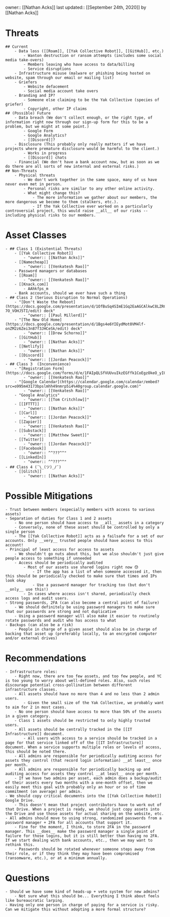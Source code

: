 owner:: [[Nathan Acks]]
last updated:: [[September 24th, 2020]] by [[Nathan Acks]]
# Threats
    ## Current
        - Data loss ([[Roam]], [[Yak Collective Robot]], [[GitHub]], etc.)
            - Wanton destruction or ransom attempts (includes some social media take-overs)
            - Members leaving who have access to data/billing
            - Service disruptions
        - Infrastructure misuse (malware or phishing being hosted on website, spam through our email or mailing list)
        - Griefers
            - Website defacement
            - Social media account take overs
        - Branding and IP?
            - Someone else claiming to be the Yak Collective (species of griefer)
            - Copyright, other IP claims
    ## (Possible) Future
        - Data breach (We don't collect enough, or the right type, of information right now through our sign-up form for this to be a problem, but we might at some point.)
            - Google Form
            - Google Analytics?
            - [[Discord]]?
        - Disclosure (This probably only really matters if we have projects where premature disclosure would be harmful to the client.)
            - Works in progress
            - [[Discord]] chats
        - Financial (We don't have a bank account now, but as soon as we do there are all sorts of new internal and external risks.)
    ## Non-Threats
        - Physical threats
            - We don't work together in the same space, many of us have never even met in person.
            - Personal risks are similar to any other online activity.
            - What might change this?
                - The more information we gather about our members, the more dangerous we become to them (stalkers, etc.).
                - If the Yak Collective ever worked on a particularly controversial project, this would raise __all__ of our risks -- including physical risks to our members.
# Asset Classes
    - ## Class 1 (Existential Threats)
        - [[Yak Collective Robot]]
            - "owner:: [[Nathan Acks]]"
        - [[Namecheap]]
            - "owner:: [[Venkatesh Rao]]"
        - Password managers or databases
        - [[Roam]]
            - "owner:: [[Venkatesh Rao]]"
        - [[Knack.com]]
            - AAhkfps_m
        - Bank accounts, should we ever have such a thing
    - ## Class 2 (Serious Disruption to Normal Operations)
        - "[Don't Waste the Reboot](https://docs.google.com/presentation/d/1OfBuSq4SImE1Gq2EaAGCAlkwC8LZRCWx-7O_VOHJ5TI/edit) deck"
            - "owner:: [[Paul Millerd]]"
        - "[The New Old Home](https://docs.google.com/presentation/d/1Bgs4e6YIEydMot0VM4lf-onZM2z6Zei3n87f3JHCeSk/edit) deck"
            - "owner:: [[Drew Schorno]]"
        - [[GitHub]]
            - "owner:: [[Nathan Acks]]"
        - [[Netlify]]
            - "owner:: [[Nathan Acks]]"
        - [[Discord]]
            - "owner:: [[Jordan Peacock]]"
    - ## Class 3  (Inconvenience)
        - "[Registration Form](https://docs.google.com/forms/d/e/1FAIpQLSfVUUvuIkzEGffk1CoEgzOkeO_yI05Nuw6zU3H1TNLmiQOf7g/viewform)"
            - "owner:: [[Venkatesh Rao]]"
        - "[Google Calendar](https://calendar.google.com/calendar/embed?src=o995m43173bpslmhh49nmrp5i4%40group.calendar.google.com)"
            - "owner:: [[Venkatesh Rao]]"
        - "Google Analytics"
            - "owner:: [[Tom Critchlow]]"
        - [[IFTTT]]
            - "owner:: [[Nathan Acks]]"
        - [[Carl]]
            - "owner:: [[Jordan Peacock]]"
        - [[Zapier]]
            - "owner:: [[Venkatesh Rao]]"
        - [[Substack]]
            - "owner:: [[Matthew Sweet]]"
        - [[Twitter]]
            - "owner:: [[Jordan Peacock]]"
        - [[Facebook]]
            - "owner:: ^^???^^"
        - [[LinkedIn]]
            - "owner:: ^^???^^"
    - ## Class 4 (¯\_(ツ)_/¯)
        - [[Glitch]]
            - "owner:: [[Nathan Acks]]"
# Possible Mitigations
    - Trust between members (especially members with access to various assets)
    - Separation of duties for Class 1 and 2 assets
        - No one person should have access to __all__ assets in a category
        - Conversely, none of these asset should be controlled by only a single person
        - The [[Yak Collective Robot]] acts as a failsafe for a set of our accounts. Only __very__ trusted people should have access to this account!
    - Principal of least access for access to assets
        - We shouldn't go nuts about this, but we also shouldn't just give people access to something if unneeded
        - Access should be periodically audited
            - Most of our assets use shared logins right now 😓
                - If the app has a list of when someone accessed it, then this should be periodically checked to make sure that times and IPs look okay
                - Use a password manager for tracking too (but don't __only__ use this!)
            - In cases where access isn't shared, periodically check access logs and audit users.
    - Strong passwords, 2FA (can also become a central point of failure)
        - We should definitely be using password managers to make sure that our passwords are strong and not duplicative
        - Using a password manager will also make it easier to routinely rotate passwords and audit who has access to what
    - Backups (can also be a risk)
        - People in charge of a given asset should also be in charge of backing that asset up (preferably locally, to an encrypted computer and/or external drives)
# Recommendations
    - Infrastructure roles:
        - Right now, there are too few assets, and too few people, and YC is too young to worry about well-defined roles. Also, such roles discourage potential cross-pollination between different infrastructure classes.
        - All assets should have no more than 4 and no less than 2 admin users.
            - Given the small size of the Yak Collective, we probably want to aim for 2 in most cases.
        - No one person should have access to more than 50% of the assets in a given category.
        - Class 1 assets should be restricted to only highly trusted users.
        - All assets should be centrally tracked in the [[IT Infrastructure]] document.
            - All users with access to a service should be tracked in a page for that service linked off of the [[IT Infrastructure]] document. When a service supports multiple roles or levels of access, this should be noted there.
        - All admins are responsible for periodically auditing access for assets they control (that record login information) __at least__ once per month.
        - All admins are responsible for periodically backing up and auditing access for assets they control __at least__ once per month.
        - If we have two admins per asset, each admin does a backup/audit of their assets every two months with a one-month offset, then we easily meet this goal with probably only an hour or so of time commitment (on average) per admin.
    - We should copy critical documents into the [[Yak Collective Robot]] Google Drive.
        - This doesn't mean that project contributors have to work out of that Drive. When a project is ready, we should just copy assets into the Drive and use those assets for actual sharing on the website, etc.
    - All admins should move to using strong, randomized passwords from a password manager + 2FA for all accounts that support it.
        - Fine for the moment, I think, to store 2FA in the password manager. This __does__ make the password manager a single point of failure for those logins, but it is still better than having no 2FA. If we start dealing with bank accounts, etc., then we may want to rethink this.
        - Passwords should be rotated whenever someone steps away from their role, or if they think they may have been compromised (ransomware, etc.), or at a minimum annually.
# Questions
    - Should we have some kind of heads-up + veto system for new admins?
        - Not sure what this should be... Everything I think about feels like bureaucratic larping.
    - Having only one person in charge of paying for a service is risky. Can we mitigate this without adopting a more formal structure?
